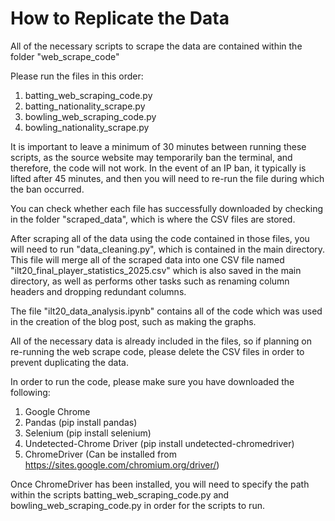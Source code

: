 # How to Replicate the Data

All of the necessary scripts to scrape the data are contained within the folder "web_scrape_code"

Please run the files in this order:
1) batting_web_scraping_code.py
2) batting_nationality_scrape.py
3) bowling_web_scraping_code.py
4) bowling_nationality_scrape.py

It is important to leave a minimum of 30 minutes between running these scripts, as the source website may temporarily ban the terminal, and therefore, the code will not work. In the event of an IP ban, it typically is lifted after 45 minutes, and then you will need to re-run the file during which the ban occurred. 

You can check whether each file has successfully downloaded by checking in the folder "scraped_data", which is where the CSV files are stored.

After scraping all of the data using the code contained in those files, you will need to run "data_cleaning.py", which is contained in the main directory. This file will merge all of the scraped data into one CSV file named "ilt20_final_player_statistics_2025.csv" which is also saved in the main directory, as well as performs other tasks such as renaming column headers and dropping redundant columns.

The file "ilt20_data_analysis.ipynb" contains all of the code which was used in the creation of the blog post, such as making the graphs.

All of the necessary data is already included in the files, so if planning on re-running the web scrape code, please delete the CSV files in order to prevent duplicating the data.

In order to run the code, please make sure you have downloaded the following:
1) Google Chrome
2) Pandas (pip install pandas)
3) Selenium (pip install selenium)
4) Undetected-Chrome Driver (pip install undetected-chromedriver) 
5) ChromeDriver (Can be installed from https://sites.google.com/chromium.org/driver/)

Once ChromeDriver has been installed, you will need to specify the path within the scripts batting_web_scraping_code.py and bowling_web_scraping_code.py in order for the scripts to run.



